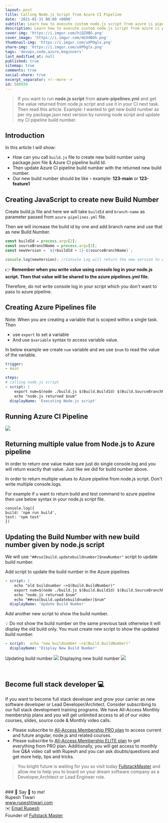 ```yaml
---
layout: post
title: Calling Node.js Script from Azure CI Pipeline
date: '2021-01-31 00:00 +0000'
subtitle: Learn how to execute custom node.js script from azure ci pipeline
description: Learn how to execute custom node.js script from azure ci pipeline
cover-img: 'https://i.imgur.com/hiQZ0BG.png'
cover_image: 'https://i.imgur.com/mGXdBOh.png'
thumbnail-img: 'https://i.imgur.com/uXPOglx.png'
share-img: 'https://i.imgur.com/uXPOglx.png'
tags: 'devops,node,azure,beginners'
last_modified_at: null
published: true
sitemap: true
comments: true
social-share: true
excerpt_separator: <!--more-->
id: 589939
---
```


> If you want to run **node.js script** from **azure-pipelines.yml** and get the value returned from node.js script and use it in your CI next task. Then read this article. Example: I wanted to get new build number as per my package.json next version by running node script and update my CI pipeline build number.

## Introduction 

In this article I will show: 
- How can you call `build.js` file to create new build number using package.json file & Azure CI pipeline build Id.
- Then update Azure CI pipeline build number with the returned new build number. 
- Our new build number should be like **<buildId>-<branchname>** example: **123-main** or **123-feature1**


## Creating JavaScript to create new Build Number

Create build.js file and here we will take `buildId` and `branch-name` as parameter passed from `azure-pipelines.yml` file. 

Then we will increase the build id by one and add branch name and use that as new Build Number. 


```javascript
const buildId = process.argv[2];
const sourceBranchName = process.argv[3];
const newVersion = `${+buildId + 1}-${sourceBranchName}`;

console.log(newVersion); //Console Log will return the new version to Azure Pipelines. 
```

👉 **Remember when you write value using console log in your node.js script. Then that value will be shared to the azure pipelines.yml file.**

Therefore, do not write console log in your script which you don't want to pass to azure pipeline. 

## Creating Azure Pipelines file
Note: When you are creating a variable that is scoped within a single task. Then 
- use `export` to set a variable
- And use `$variable` syntax to access variable value. 

In below example we create `num` variable and we use `$num` to read the value of the variable. 

```yaml
trigger:
- main

steps:
# calling node.js script
- script: |
    export num=$(node ./build.js $(Build.BuildId) $(Build.SourceBranchName))
    echo "node.js returned $num"
  displayName: 'Executing Node.js script'
```

## Running Azure CI Pipeline

![](https://i.imgur.com/eh7pTE3.png)


## Returning multiple value from Node.js to Azure pipeline

In order to return one value make sure just do single console.log and you will return exactly that value. 
Just like we did for build number above. 

In order to return multiple values to Azure pipeline from node.js script. Don't write multiple console.logs. 

For example if u want to return build and test command to azure pipeline then use below syntax in your node.js script file. 

```javascript=
console.log({
build: 'npm run build',
test: 'npm test'
})
```

## Updating the Build Number with new build number given by node.js script

We will use `"##vso[build.updatebuildnumber]$newNumber"` script to update build number. 

Add script to update the build number in the Azure pipelines

```yaml
- script: |
    echo "old buildnumber ~>$(Build.BuildNumber)"
    export num=$(node ./build.js $(Build.BuildId) $(Build.SourceBranchName))
    echo "node.js returned $num"
    echo "##vso[build.updatebuildnumber]$num"
  displayName: 'Update Build Number'
```

Add another new script to show the build number. 

💡 Do not show the build number on the same previous task otherwise it will display the old build only. You must create new script to show the updated build number. 

```yaml
- script:  echo "new buildnumber ~>$(Build.BuildNumber)"
  displayName: 'Display New Build Number'
```
Updating build number
![](https://i.imgur.com/A2UbZDE.png)
Displaying new build number
![](https://i.imgur.com/e1k5FWV.png)

<br/> 

## Become full stack developer 💻

If you want to become full stack developer and grow your carrier as new software developer or Lead Developer/Architect. Consider subscribing to our full stack development training programs. We have All-Access Monthly membership plans and you will get unlimited access to all of our video courses, slides, source code & Monthly video calls.

- Please subscribe to [All-Access Membership PRO plan](https://www.fullstackmaster.net/pro) to access current and future angular, node.js and related courses.
- Please subscribe to [All-Access Membership ELITE plan](https://www.fullstackmaster.net/elite) to get everything from PRO plan. Additionally, you will get access to monthly live Q&A video call with Rupesh and you can ask doubts/questions and get more help, tips and tricks.

> You bright future is waiting for you so visit today [FullstackMaster](www.fullstackmaster.net) and allow me to help you to board on your dream software company as a Developer,Architect or Lead Engineer role.

<br/>
### 💖 Say 👋 to me! 

<div> 
Rupesh Tiwari </div><div>
<a href="https://www.rupeshtiwari.com"> www.rupeshtiwari.com</a> </div><div>
✉️ <a href="mailto:fullstackmaster1@gmail.com?subject=Hi"> Email Rupesh</a> </div><div>
Founder of <a href="https://www.fullstackmaster.net"> Fullstack Master</a></div><div>
</div>